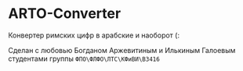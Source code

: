 # ARTO-Converter 

Конвертер римских цифр в арабские и наоборот (:

Сделан с любовью Богданом Аржевитиным и Илькиным Галоевым 
<br> студентами группы `ФПО\ФЛФО\ЛТС\КФиВИ\B3416`
